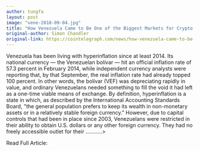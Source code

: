 ```yaml
---
author: tungfa
layout: post
image: "vene-2018-09-04.jpg"
title: "How Venezuela Came to Be One of the Biggest Markets for Crypto in the World"
original-author: Simon Chandler
original-link: https://cointelegraph.com/news/how-venezuela-came-to-be-one-of-the-biggest-markets-for-crypto-in-the-world
---
```




Venezuela has been living with hyperinflation since at least 2014. Its national currency — the Venezuelan bolívar — hit an official inflation rate of 57.3 percent in February 2014, while independent currency analysts were reporting that, by that September, the real inflation rate had already topped 100 percent. In other words, the bolívar (VEF) was depreciating rapidly in value, and ordinary Venezuelans needed something to fill the void it had left as a one-time viable means of exchange.
By definition, hyperinflation is a state in which, as described by the International Accounting Standards Board, "the general population prefers to keep its wealth in non-monetary assets or in a relatively stable foreign currency." However, due to capital controls that had been in place since 2003, Venezuelans were restricted in their ability to obtain U.S. dollars or any other foreign currency. They had no freely accessible outlet for their ...........>

Read Full Article:
